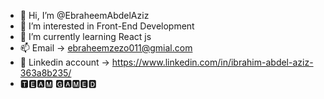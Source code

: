 - 👋 Hi, I’m @EbraheemAbdelAziz
- 👀 I’m interested in Front-End Development
- 🌱 I’m currently learning React js
- 📫 Email -> ebraheemzezo011@gmial.com
- 📣 Linkedin account -> https://www.linkedin.com/in/ibrahim-abdel-aziz-363a8b235/
- 🆃🅴🅰🅼 🅶🅰🅼🅴🅳

<!---
EbraheemAbdelAziz/EbraheemAbdelAziz is a ✨ special ✨ repository because its `README.md` (this file) appears on your GitHub profile.
You can click the Preview link to take a look at your changes.
--->
